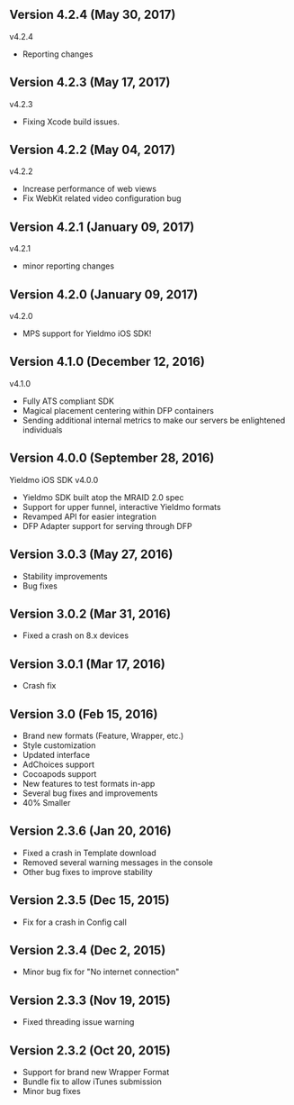 ## Version 4.2.4 (May 30, 2017)
v4.2.4

* Reporting changes

## Version 4.2.3 (May 17, 2017)
v4.2.3

* Fixing Xcode build issues.

## Version 4.2.2 (May 04, 2017)
v4.2.2

* Increase performance of web views
* Fix WebKit related video configuration bug
## Version 4.2.1 (January 09, 2017)
v4.2.1

* minor reporting changes
## Version 4.2.0 (January 09, 2017)
v4.2.0

* MPS support for Yieldmo iOS SDK!

## Version 4.1.0 (December 12, 2016)
v4.1.0

* Fully ATS compliant SDK
* Magical placement centering within DFP containers
* Sending additional internal metrics to make our servers be enlightened individuals

## Version 4.0.0 (September 28, 2016)
Yieldmo iOS SDK v4.0.0

* Yieldmo SDK built atop the MRAID 2.0 spec
* Support for upper funnel, interactive Yieldmo formats
* Revamped API for easier integration
* DFP Adapter support for serving through DFP

## Version 3.0.3 (May 27, 2016)
- Stability improvements
- Bug fixes

## Version 3.0.2 (Mar 31, 2016)
- Fixed a crash on 8.x devices

## Version 3.0.1 (Mar 17, 2016)
- Crash fix

## Version 3.0 (Feb 15, 2016)
- Brand new formats (Feature, Wrapper, etc.)
- Style customization
- Updated interface
- AdChoices support
- Cocoapods support
- New features to test formats in-app
- Several bug fixes and improvements
- 40% Smaller

## Version 2.3.6 (Jan 20, 2016)
- Fixed a crash in Template download
- Removed several warning messages in the console
- Other bug fixes to improve stability

## Version 2.3.5 (Dec 15, 2015)
- Fix for a crash in Config call

## Version 2.3.4 (Dec 2, 2015)
- Minor bug fix for "No internet connection"

## Version 2.3.3 (Nov 19, 2015)
- Fixed threading issue warning

## Version 2.3.2 (Oct 20, 2015)

- Support for brand new Wrapper Format
- Bundle fix to allow iTunes submission
- Minor bug fixes
